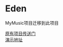 # Eden
<p>MyMusic项目迁移到此项目</p>
<a href='https://github.com/OnlyYC/MyMusic'>原有项目传送门</a></br>
<a href='http://42.96.144.152:8080/Music/' target=_blank>演示地址</a>
